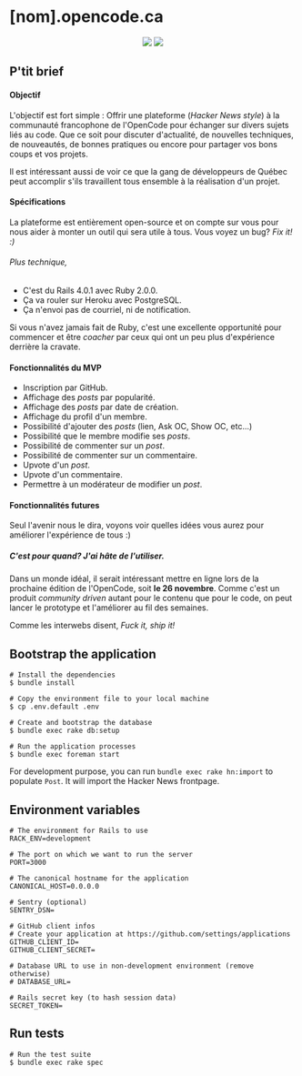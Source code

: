 # [nom].opencode.ca

<p align="center">
  <a href="https://codeclimate.com/github/opencodeqc/ocn"><img src="https://codeclimate.com/github/opencodeqc/ocn.png" /></a>
  <a href="https://travis-ci.org/opencodeqc/ocn"><img src="https://travis-ci.org/opencodeqc/ocn.png?branch=master" /></a>
</p>

## P'tit brief

#### Objectif

L'objectif est fort simple : Offrir une plateforme (*Hacker News style*) à la communauté francophone de l'OpenCode pour échanger sur divers sujets liés au code. Que ce soit pour discuter d'actualité, de nouvelles techniques, de nouveautés, de bonnes pratiques ou encore pour partager vos bons coups et vos projets.

Il est intéressant aussi de voir ce que la gang de développeurs de Québec peut accomplir s'ils travaillent tous ensemble à la réalisation d'un projet.

#### Spécifications

La plateforme est entièrement open-source et on compte sur vous pour nous aider à monter un outil qui sera utile à tous. Vous voyez un bug? *Fix it! :)*

###### Plus technique,

* C'est du Rails 4.0.1 avec Ruby 2.0.0.
* Ça va rouler sur Heroku avec PostgreSQL.
* Ça n'envoi pas de courriel, ni de notification.

Si vous n'avez jamais fait de Ruby, c'est une excellente opportunité pour commencer et être *coacher* par ceux qui ont un peu plus d'expérience derrière la cravate.

#### Fonctionnalités du MVP

* Inscription par GitHub.
* Affichage des *posts* par popularité.
* Affichage des *posts* par date de création.
* Affichage du profil d'un membre.
* Possibilité d'ajouter des *posts* (lien, Ask OC, Show OC, etc...)
* Possibilité que le membre modifie ses *posts*.
* Possibilité de commenter sur un *post*.
* Possibilité de commenter sur un commentaire.
* Upvote d'un *post*.
* Upvote d'un commentaire.
* Permettre à un modérateur de modifier un *post*.

#### Fonctionnalités futures

Seul l'avenir nous le dira, voyons voir quelles idées vous aurez pour améliorer l'expérience de tous :)

##### C'est pour quand? J'ai hâte de l'utiliser.

Dans un monde idéal, il serait intéressant mettre en ligne lors de la prochaine édition de l'OpenCode, soit **le 26 novembre**. Comme c'est un produit *community driven* autant pour le contenu que pour le code, on peut lancer le prototype et l'améliorer au fil des semaines.

Comme les interwebs disent, *Fuck it, ship it!*

## Bootstrap the application

```
# Install the dependencies
$ bundle install

# Copy the environment file to your local machine
$ cp .env.default .env

# Create and bootstrap the database
$ bundle exec rake db:setup

# Run the application processes
$ bundle exec foreman start
```

For development purpose, you can run `bundle exec rake hn:import` to populate `Post`. It will import the Hacker News frontpage.

## Environment variables

```
# The environment for Rails to use
RACK_ENV=development

# The port on which we want to run the server
PORT=3000

# The canonical hostname for the application
CANONICAL_HOST=0.0.0.0

# Sentry (optional)
SENTRY_DSN=

# GitHub client infos
# Create your application at https://github.com/settings/applications
GITHUB_CLIENT_ID=
GITHUB_CLIENT_SECRET=

# Database URL to use in non-development environment (remove otherwise)
# DATABASE_URL=

# Rails secret key (to hash session data)
SECRET_TOKEN=
```

## Run tests

```
# Run the test suite
$ bundle exec rake spec
```
